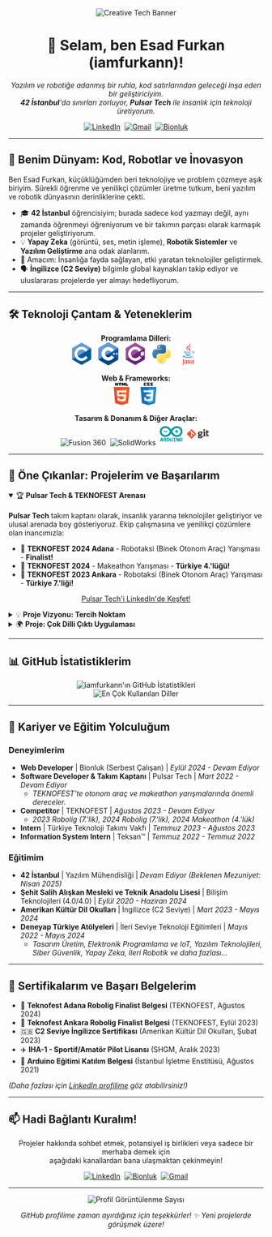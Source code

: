 <div align="center">
  <img src="https://images.unsplash.com/photo-1550645612-83f5d594b671?ixlib=rb-4.0.3&ixid=M3wxMjA3fDB8MHxwaG90by1wYWdlfHx8fGVufDB8fHx8fA%3D%3D&auto=format&fit=crop&w=1324&q=80" alt="Creative Tech Banner" width="900"/>
  <h1>👋 Selam, ben Esad Furkan (iamfurkann)!</h1>
  <p>
    <em>Yazılım ve robotiğe adanmış bir ruhla, kod satırlarından geleceği inşa eden bir geliştiriciyim.<br />
    <strong>42 İstanbul</strong>'da sınırları zorluyor, <strong>Pulsar Tech</strong> ile insanlık için teknoloji üretiyorum.</em>
  </p>

  <p>
    <a href="https://www.linkedin.com/in/esad-furkan-duman/" target="_blank"><img src="https://img.shields.io/badge/LinkedIn-0077B5?style=for-the-badge&logo=linkedin&logoColor=white" alt="LinkedIn"/></a>&nbsp;
    <a href="mailto:esadfurkanduman@gmail.com"><img src="https://img.shields.io/badge/Gmail-D14836?style=for-the-badge&logo=gmail&logoColor=white" alt="Gmail"/></a>&nbsp;
    <a href="https://bionluk.com/esadfurkanduman" target="_blank"><img src="https://img.shields.io/badge/Bionluk-FF7F00?style=for-the-badge&logo=buy-me-a-coffee&logoColor=white" alt="Bionluk"/></a>
    </p>
</div>

---

## 🚀 Benim Dünyam: Kod, Robotlar ve İnovasyon

Ben Esad Furkan, küçüklüğümden beri teknolojiye ve problem çözmeye aşık biriyim. Sürekli öğrenme ve yenilikçi çözümler üretme tutkum, beni yazılım ve robotik dünyasının derinliklerine çekti.

* 🎓 **42 İstanbul** öğrencisiyim; burada sadece kod yazmayı değil, aynı zamanda öğrenmeyi öğreniyorum ve bir takımın parçası olarak karmaşık projeler geliştiriyorum.
* 💡 **Yapay Zeka** (görüntü, ses, metin işleme), **Robotik Sistemler** ve **Yazılım Geliştirme** ana odak alanlarım.
* 🎯 Amacım: İnsanlığa fayda sağlayan, etki yaratan teknolojiler geliştirmek.
* 🗣️ **İngilizce (C2 Seviye)** bilgimle global kaynakları takip ediyor ve uluslararası projelerde yer almayı hedefliyorum.

---

## 🛠️ Teknoloji Çantam & Yeteneklerim

<div align="center">
  <p>
    <strong>Programlama Dilleri:</strong><br/>
    <img src="https://raw.githubusercontent.com/devicons/devicon/master/icons/c/c-original.svg" alt="C" width="45" height="45" title="C"/>&nbsp;
    <img src="https://raw.githubusercontent.com/devicons/devicon/master/icons/cplusplus/cplusplus-original.svg" alt="C++" width="45" height="45" title="C++"/>&nbsp;
    <img src="https://raw.githubusercontent.com/devicons/devicon/master/icons/csharp/csharp-original.svg" alt="C#" width="45" height="45" title="C#"/>&nbsp;
    <img src="https://raw.githubusercontent.com/devicons/devicon/master/icons/python/python-original.svg" alt="Python" width="45" height="45" title="Python"/>&nbsp;
    <img src="https://raw.githubusercontent.com/devicons/devicon/master/icons/java/java-original-wordmark.svg" alt="Java" width="45" height="45" title="Java"/>&nbsp;
  </p>
  <p>
    <strong>Web & Frameworks:</strong><br/>
    <img src="https://raw.githubusercontent.com/devicons/devicon/master/icons/html5/html5-original-wordmark.svg" alt="HTML5" width="45" height="45" title="HTML5"/>&nbsp;
    <img src="https://raw.githubusercontent.com/devicons/devicon/master/icons/css3/css3-original-wordmark.svg" alt="CSS3" width="45" height="45" title="CSS3"/>&nbsp;
    </p>
  <p>
    <strong>Tasarım & Donanım & Diğer Araçlar:</strong><br/>
    <img src="https://img.icons8.com/color/48/autodesk-fusion-360.png" alt="Fusion 360" width="45" height="45" title="Autodesk Fusion 360"/>&nbsp;
    <img src="https://img.icons8.com/color/48/solidworks.png" alt="SolidWorks" width="45" height="45" title="SolidWorks"/>&nbsp;
    <img src="https://raw.githubusercontent.com/devicons/devicon/master/icons/arduino/arduino-original-wordmark.svg" alt="Arduino" width="45" height="45" title="Arduino"/>&nbsp;
    <img src="https://raw.githubusercontent.com/devicons/devicon/master/icons/git/git-original-wordmark.svg" alt="Git" width="45" height="45" title="Git"/>&nbsp;
    </p>
</div>

---

## 🌟 Öne Çıkanlar: Projelerim ve Başarılarım

<details open>
  <summary>🏆 <strong>Pulsar Tech & TEKNOFEST Arenası</strong></summary>
  <br/>
  <strong>Pulsar Tech</strong> takım kaptanı olarak, insanlık yararına teknolojiler geliştiriyor ve ulusal arenada boy gösteriyoruz. Ekip çalışmasına ve yenilikçi çözümlere olan inancımızla:
  <ul>
    <li>🏅 <strong>TEKNOFEST 2024 Adana</strong> - Robotaksi (Binek Otonom Araç) Yarışması - <strong>Finalist!</strong></li>
    <li>🏅 <strong>TEKNOFEST 2024</strong> - Makeathon Yarışması - <strong>Türkiye 4.'lüğü!</strong></li>
    <li>🥇 <strong>TEKNOFEST 2023 Ankara</strong> - Robotaksi (Binek Otonom Araç) Yarışması - <strong>Türkiye 7.'liği!</strong></li>
  </ul>
  <p align="center">
    <a href="https://www.linkedin.com/company/pulsar-tech-team/">Pulsar Tech'i LinkedIn'de Keşfet!</a>
  </p>
</details>

<details>
  <summary>💡 <strong>Proje Vizyonu: Tercih Noktam</strong></summary>
  <br/>
  Üniversite adayı öğrencilerin en doğru kararları vermelerine yardımcı olmak amacıyla geliştirilen <strong>"Tercih Noktam"</strong>, yapay zeka destekli rehberlik ve akran dayanışmasını bir araya getiren yenilikçi bir web platformu.
  <br/>
  <em>🚀 Teknolojiler: Next.js, Tailwind CSS, Django, RAG (Retrieval Augmented Generation)</em>
  <br/>
  <p align="center">
    <a href="https://tercihnoktam.com">Tercih Noktam'a Göz At!</a>
  </p>
</details>

<details>
  <summary>🌍 <strong>Proje: Çok Dilli Çıktı Uygulaması</strong></summary>
  <br/>
  Farklı dilleri etkin bir şekilde analiz ederek kullanıcıya anlamlı ve doğru çıktılar sunan bu uygulama, özellikle yapay zeka ve metin işleme alanlarındaki yetkinliklerimi pekiştirdiğim bir proje oldu.
  <br/>
  <em>🚀 Teknolojiler: Python</em>
</details>

---

## 📊 GitHub İstatistiklerim

<p align="center">
  <img src="https://github-readme-stats.vercel.app/api?username=iamfurkann&show_icons=true&theme=radical&hide_border=false&count_private=true&include_all_commits=true&line_height=21&ring_color=0077B5&icon_color=0077B5&title_color=0077B5&text_color=333" alt="iamfurkann'ın GitHub İstatistikleri" />
  <br/>
  <img src="https://github-readme-stats.vercel.app/api/top-langs/?username=iamfurkann&layout=compact&theme=radical&hide_border=false&langs_count=8&card_width=445" alt="En Çok Kullanılan Diller" />
</p>

---

## 👣 Kariyer ve Eğitim Yolculuğum

### Deneyimlerim
* **Web Developer** | Bionluk (Serbest Çalışan) | <em>Eylül 2024 - Devam Ediyor</em>
* **Software Developer & Takım Kaptanı** | Pulsar Tech | <em>Mart 2022 - Devam Ediyor</em>
    * <em>TEKNOFEST'te otonom araç ve makeathon yarışmalarında önemli dereceler.</em>
* **Competitor** | TEKNOFEST | <em>Ağustos 2023 - Devam Ediyor</em>
    * <em>2023 Robolig (7.'lik), 2024 Robolig (7.'lik), 2024 Makeathon (4.'lük)</em>
* **Intern** | Türkiye Teknoloji Takımı Vakfı | <em>Temmuz 2023 - Ağustos 2023</em>
* **Information System Intern** | Teksan™ | <em>Temmuz 2022 - Temmuz 2022</em>

### Eğitimim
* **42 İstanbul** | Yazılım Mühendisliği | <em>Devam Ediyor (Beklenen Mezuniyet: Nisan 2025)</em>
* **Şehit Salih Alışkan Mesleki ve Teknik Anadolu Lisesi** | Bilişim Teknolojileri (4.0/4.0) | <em>Eylül 2020 - Haziran 2024</em>
* **Amerikan Kültür Dil Okulları** | İngilizce (C2 Seviye) | <em>Mart 2023 - Mayıs 2024</em>
* **Deneyap Türkiye Atölyeleri** | İleri Seviye Teknoloji Eğitimleri | <em>Mayıs 2022 - Mayıs 2024</em>
    * <em>Tasarım Üretim, Elektronik Programlama ve IoT, Yazılım Teknolojileri, Siber Güvenlik, Yapay Zeka, İleri Robotik ve daha fazlası...</em>

---

## 📜 Sertifikalarım ve Başarı Belgelerim

* 🥇 **Teknofest Adana Robolig Finalist Belgesi** (TEKNOFEST, Ağustos 2024)
* 🏅 **Teknofest Ankara Robolig Finalist Belgesi** (TEKNOFEST, Eylül 2023)
* 🇬🇧 **C2 Seviye İngilizce Sertifikası** (Amerikan Kültür Dil Okulları, Şubat 2023)
* ✈️ **IHA-1 - Sportif/Amatör Pilot Lisansı** (SHGM, Aralık 2023)
* 🤖 **Arduino Eğitimi Katılım Belgesi** (İstanbul İşletme Enstitüsü, Ağustos 2021)

*(Daha fazlası için <a href="https://www.linkedin.com/in/esad-furkan-duman/">LinkedIn profilime</a> göz atabilirsiniz!)*

---

## 📫 Hadi Bağlantı Kuralım!

<p align="center">
  Projeler hakkında sohbet etmek, potansiyel iş birlikleri veya sadece bir merhaba demek için <br/>aşağıdaki kanallardan bana ulaşmaktan çekinmeyin!
</p>
<p align="center">
  <a href="https://www.linkedin.com/in/esad-furkan-duman/" target="_blank"><img src="https://img.shields.io/badge/LinkedIn-0077B5?style=for-the-badge&logo=linkedin&logoColor=white" alt="LinkedIn"/></a>&nbsp;
  <a href="https://bionluk.com/esadfurkanduman" target="_blank"><img src="https://img.shields.io/badge/Bionluk-FF7F00?style=for-the-badge&logo=buy-me-a-coffee&logoColor=white" alt="Bionluk"/></a>&nbsp;
  <a href="mailto:esadfurkanduman@gmail.com"><img src="https://img.shields.io/badge/Gmail-D14836?style=for-the-badge&logo=gmail&logoColor=white" alt="Gmail"/></a>
</p>

---

<div align="center">
  <p><img src="https://komarev.com/ghpvc/?username=iamfurkann&label=Profil%20Ziyaretçi%20Sayısı&color=0e75b6&style=flat-square" alt="Profil Görüntülenme Sayısı" /></p>
  <p><em>GitHub profilime zaman ayırdığınız için teşekkürler! ✨ Yeni projelerde görüşmek üzere!</em></p>
</div>
